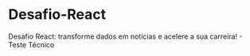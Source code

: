 # Desafio-React
Desafio React: transforme dados em notícias e acelere a sua carreira! - Teste Técnico

